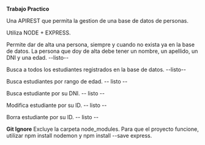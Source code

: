 **Trabajo Practico**

Una APIREST que permita la gestion de una base de datos de personas.

Utiliza NODE + EXPRESS.

Permite dar de alta una persona, siempre y cuando no exista ya en la base de datos.
La persona que doy de alta debe tener un nombre, un apellido, un DNI y una edad. --listo--

Busca a todos los estudiantes registrados en la base de datos. --listo--

Busca estudiantes por rango de edad. -- listo --

Busca estudiante por su DNI. -- listo --

Modifica estudiante por su ID. -- listo --

Borra estudiante por su ID. -- listo --

**Git Ignore**
Excluye la carpeta node_modules.
Para que el proyecto funcione, utilizar npm install nodemon y npm install --save express.